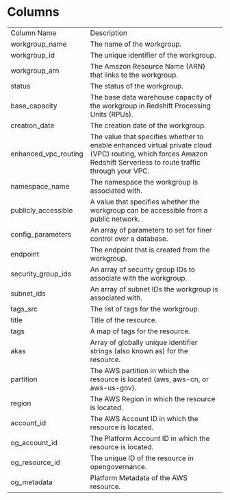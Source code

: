 # Columns  

<table>
	<tr><td>Column Name</td><td>Description</td></tr>
	<tr><td>workgroup_name</td><td>The name of the workgroup.</td></tr>
	<tr><td>workgroup_id</td><td>The unique identifier of the workgroup.</td></tr>
	<tr><td>workgroup_arn</td><td>The Amazon Resource Name (ARN) that links to the workgroup.</td></tr>
	<tr><td>status</td><td>The status of the workgroup.</td></tr>
	<tr><td>base_capacity</td><td>The base data warehouse capacity of the workgroup in Redshift Processing Units (RPUs).</td></tr>
	<tr><td>creation_date</td><td>The creation date of the workgroup.</td></tr>
	<tr><td>enhanced_vpc_routing</td><td>The value that specifies whether to enable enhanced virtual private cloud (VPC) routing, which forces Amazon Redshift Serverless to route traffic through your VPC.</td></tr>
	<tr><td>namespace_name</td><td>The namespace the workgroup is associated with.</td></tr>
	<tr><td>publicly_accessible</td><td>A value that specifies whether the workgroup can be accessible from a public network.</td></tr>
	<tr><td>config_parameters</td><td>An array of parameters to set for finer control over a database.</td></tr>
	<tr><td>endpoint</td><td>The endpoint that is created from the workgroup.</td></tr>
	<tr><td>security_group_ids</td><td>An array of security group IDs to associate with the workgroup.</td></tr>
	<tr><td>subnet_ids</td><td>An array of subnet IDs the workgroup is associated with.</td></tr>
	<tr><td>tags_src</td><td>The list of tags for the workgroup.</td></tr>
	<tr><td>title</td><td>Title of the resource.</td></tr>
	<tr><td>tags</td><td>A map of tags for the resource.</td></tr>
	<tr><td>akas</td><td>Array of globally unique identifier strings (also known as) for the resource.</td></tr>
	<tr><td>partition</td><td>The AWS partition in which the resource is located (aws, aws-cn, or aws-us-gov).</td></tr>
	<tr><td>region</td><td>The AWS Region in which the resource is located.</td></tr>
	<tr><td>account_id</td><td>The AWS Account ID in which the resource is located.</td></tr>
	<tr><td>og_account_id</td><td>The Platform Account ID in which the resource is located.</td></tr>
	<tr><td>og_resource_id</td><td>The unique ID of the resource in opengovernance.</td></tr>
	<tr><td>og_metadata</td><td>Platform Metadata of the AWS resource.</td></tr>
</table>